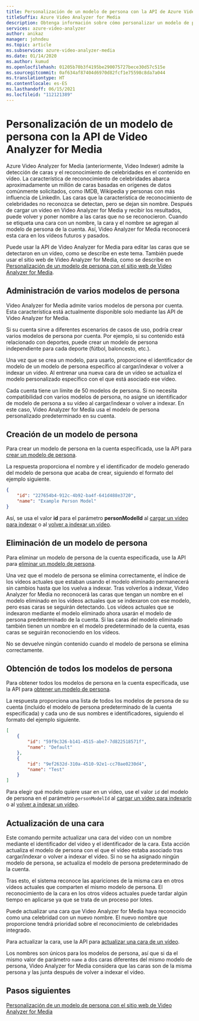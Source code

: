 ```yaml
---
title: Personalización de un modelo de persona con la API de Azure Video Analyzer for Media (anteriormente, Video Indexer)
titleSuffix: Azure Video Analyzer for Media
description: Obtenga información sobre cómo personalizar un modelo de persona con la API de Azure Video Analyzer for Media (anteriormente, Video Indexer).
services: azure-video-analyzer
author: anikaz
manager: johndeu
ms.topic: article
ms.subservice: azure-video-analyzer-media
ms.date: 01/14/2020
ms.author: kumud
ms.openlocfilehash: 01205b70b3f4195be290075727bece30d57c515e
ms.sourcegitcommit: 0af634af87404d6970d82fcf1e75598c8da7a044
ms.translationtype: HT
ms.contentlocale: es-ES
ms.lasthandoff: 06/15/2021
ms.locfileid: "112121389"
---
```

# <a name="customize-a-person-model-with-the-video-analyzer-for-media-api"></a>Personalización de un modelo de persona con la API de Video Analyzer for Media

Azure Video Analyzer for Media (anteriormente, Video Indexer) admite la detección de caras y el reconocimiento de celebridades en el contenido en vídeo. La característica de reconocimiento de celebridades abarca aproximadamente un millón de caras basadas en orígenes de datos comúnmente solicitados, como IMDB, Wikipedia y personas con más influencia de LinkedIn. Las caras que la característica de reconocimiento de celebridades no reconozca se detectan, pero se dejan sin nombre. Después de cargar un vídeo en Video Analyzer for Media y recibir los resultados, puede volver y poner nombre a las caras que no se reconocieron. Cuando se etiqueta una cara con un nombre, la cara y el nombre se agregan al modelo de persona de la cuenta. Así, Video Analyzer for Media reconocerá esta cara en los vídeos futuros y pasados.

Puede usar la API de Video Analyzer for Media para editar las caras que se detectaron en un vídeo, como se describe en este tema. También puede usar el sitio web de Video Analyzer for Media, como se describe en [Personalización de un modelo de persona con el sitio web de Video Analyzer for Media](customize-person-model-with-api.md).

## <a name="managing-multiple-person-models"></a>Administración de varios modelos de persona

Video Analyzer for Media admite varios modelos de persona por cuenta. Esta característica está actualmente disponible solo mediante las API de Video Analyzer for Media.

Si su cuenta sirve a diferentes escenarios de casos de uso, podría crear varios modelos de persona por cuenta. Por ejemplo, si su contenido está relacionado con deportes, puede crear un modelo de persona independiente para cada deporte (fútbol, baloncesto, etc.).

Una vez que se crea un modelo, para usarlo, proporcione el identificador de modelo de un modelo de persona específico al cargar/indexar o volver a indexar un vídeo. Al entrenar una nueva cara de un vídeo se actualiza el modelo personalizado específico con el que está asociado ese vídeo.

Cada cuenta tiene un límite de 50 modelos de persona. Si no necesita compatibilidad con varios modelos de persona, no asigne un identificador de modelo de persona a su vídeo al cargar/indexar o volver a indexar. En este caso, Video Analyzer for Media usa el modelo de persona personalizado predeterminado en su cuenta.

## <a name="create-a-new-person-model"></a>Creación de un modelo de persona

Para crear un modelo de persona en la cuenta especificada, use la API para [crear un modelo de persona](https://api-portal.videoindexer.ai/api-details#api=Operations&operation=Create-Person-Model).

La respuesta proporciona el nombre y el identificador de modelo generado del modelo de persona que acaba de crear, siguiendo el formato del ejemplo siguiente.

```json
{
    "id": "227654b4-912c-4b92-ba4f-641d488e3720",
    "name": "Example Person Model"
}
```

Así, se usa el valor **id** para el parámetro **personModelId** al [cargar un vídeo para indexar](https://api-portal.videoindexer.ai/api-details#api=Operations&operation=Upload-Video) o al [volver a indexar un vídeo](https://api-portal.videoindexer.ai/api-details#api=Operations&operation=Re-Index-Video).

## <a name="delete-a-person-model"></a>Eliminación de un modelo de persona

Para eliminar un modelo de persona de la cuenta especificada, use la API para [eliminar un modelo de persona](https://api-portal.videoindexer.ai/api-details#api=Operations&operation=Delete-Person-Model).

Una vez que el modelo de persona se elimina correctamente, el índice de los vídeos actuales que estaban usando el modelo eliminado permanecerá sin cambios hasta que los vuelva a indexar. Tras volverlos a indexar, Video Analyzer for Media no reconocerá las caras que tengan un nombre en el modelo eliminado en los vídeos actuales que se indexaron con ese modelo, pero esas caras se seguirán detectando. Los vídeos actuales que se indexaron mediante el modelo eliminado ahora usarán el modelo de persona predeterminado de la cuenta. Si las caras del modelo eliminado también tienen un nombre en el modelo predeterminado de la cuenta, esas caras se seguirán reconociendo en los vídeos.

No se devuelve ningún contenido cuando el modelo de persona se elimina correctamente.

## <a name="get-all-person-models"></a>Obtención de todos los modelos de persona

Para obtener todos los modelos de persona en la cuenta especificada, use la API para [obtener un modelo de persona](https://api-portal.videoindexer.ai/api-details#api=Operations&operation=Get-Person-Models).

La respuesta proporciona una lista de todos los modelos de persona de su cuenta (incluido el modelo de persona predeterminado de la cuenta especificada) y cada uno de sus nombres e identificadores, siguiendo el formato del ejemplo siguiente.

```json
[
    {
        "id": "59f9c326-b141-4515-abe7-7d822518571f",
        "name": "Default"
    }, 
    {
        "id": "9ef2632d-310a-4510-92e1-cc70ae0230d4",
        "name": "Test"
    }
]
```

Para elegir qué modelo quiere usar en un vídeo, use el valor `id` del modelo de persona en el parámetro `personModelId` al [cargar un vídeo para indexarlo](https://api-portal.videoindexer.ai/api-details#api=Operations&operation=Upload-Video) o al [volver a indexar un vídeo](https://api-portal.videoindexer.ai/api-details#api=Operations&operation=Re-Index-Video).

## <a name="update-a-face"></a>Actualización de una cara

Este comando permite actualizar una cara del vídeo con un nombre mediante el identificador del vídeo y el identificador de la cara. Esta acción actualiza el modelo de persona con el que el vídeo estaba asociado tras cargar/indexar o volver a indexar el vídeo. Si no se ha asignado ningún modelo de persona, se actualiza el modelo de persona predeterminado de la cuenta.

Tras esto, el sistema reconoce las apariciones de la misma cara en otros vídeos actuales que comparten el mismo modelo de persona. El reconocimiento de la cara en los otros vídeos actuales puede tardar algún tiempo en aplicarse ya que se trata de un proceso por lotes.

Puede actualizar una cara que Video Analyzer for Media haya reconocido como una celebridad con un nuevo nombre. El nuevo nombre que proporcione tendrá prioridad sobre el reconocimiento de celebridades integrado.

Para actualizar la cara, use la API para [actualizar una cara de un vídeo](https://api-portal.videoindexer.ai/api-details#api=Operations&operation=Update-Video-Face).

Los nombres son únicos para los modelos de persona, así que si da el mismo valor de parámetro `name` a dos caras diferentes del mismo modelo de persona, Video Analyzer for Media considera que las caras son de la misma persona y las junta después de volver a indexar el vídeo.

## <a name="next-steps"></a>Pasos siguientes

[Personalización de un modelo de persona con el sitio web de Video Analyzer for Media](customize-person-model-with-website.md)
